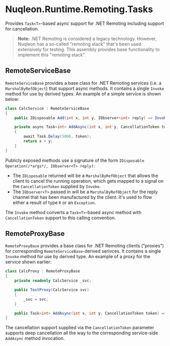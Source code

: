 # Nuqleon.Runtime.Remoting.Tasks

Provides `Task<T>`-based async support for .NET Remoting including support for cancellation.

> **Note:** .NET Remoting is considered a legacy technology. However, Nuqleon has a so-called "remoting stack" that's been used extensively for testing. This assembly provides base functionality to implement this "remoting stack".

## RemoteServiceBase

`RemoteServiceBase` provides a base class for .NET Remoting services (i.e. a `MarshalByRefObject`) that support async methods. It contains a single `Invoke` method for use by derived types. An example of a simple service is shown below:

```csharp
class CalcService : RemoteServiceBase
{
    public IDisposable Add(int x, int y, IObserver<int> reply) => Invoke(token => AddAsync(x, y, token), reply);

    private async Task<int> AddAsync(int x, int y, CancellationToken token)
    {
        await Task.Delay(5000, token);
        return x + y;
    }
}
```

Publicly exposed methods use a signature of the form `IDisposable Operation(/*args*/, IObserver<T> reply)`:

* The `IDisposable` returned will be a `MarshalByRefObject` that allows the client to cancel the running operation, which gets mapped to a signal on the `CancellationToken` supplied by `Invoke`.
* The `IObserver<T>` passed in will be a `MarshalByRefObject` for the reply channel that has been manufactured by the client. It's used to flow either a result of type `R` or an `Exception`.

The `Invoke` method converts a `Task<T>`-based async method with `CancellationToken` support to this calling convention.

## RemoteProxyBase

`RemoteProxyBase` provides a base class for .NET Remoting clients ("proxies") for corresponding `RemoteServiceBase`-derived serivces. It contains a single `Invoke` method for use by derived type. An example of a proxy for the service shown earlier:

```csharp
class CalcProxy : RemoteProxyBase
{
    private readonly CalcService _svc;

    public TestProxy(CalcService svc)
    {
        _svc = svc;
    }

    public Task<int> AddAsync(int x, int y, CancellationToken token) => Invoke<int>(observer => _svc.Add(x, y, observer), token);
}
```

The cancellation support supplied via the `CancellationToken` parameter supports deep cancellation all the way to the corresponding service-side `AddAsync` method invocation.